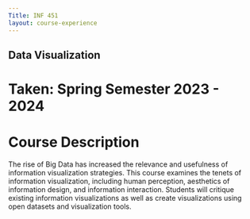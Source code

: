 ```yaml
---
Title: INF 451 
layout: course-experience
---
```

## Data Visualization
# Taken: Spring Semester 2023 - 2024
# Course Description

The rise of Big Data has increased the relevance and usefulness of information visualization strategies. This course examines the tenets of information visualization, including human perception, aesthetics of information design, and information interaction. Students will critique existing information visualizations as well as create visualizations using open datasets and visualization tools.  